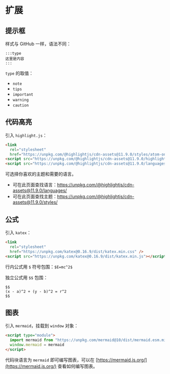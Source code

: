 # 扩展

## 提示框

样式与 GitHub 一样，语法不同：

```
:::type
这里是内容
:::
```

`type` 的取值：

- `note`
- `tips`
- `important`
- `warning`
- `caution`

## 代码高亮

引入 `highlight.js`：

```html
<link
  rel="stylesheet"
  href="https://unpkg.com/@highlightjs/cdn-assets@11.9.0/styles/atom-one-dark.min.css" />
<script src="https://unpkg.com/@highlightjs/cdn-assets@11.9.0/highlight.min.js"></script>
<script src="https://unpkg.com/@highlightjs/cdn-assets@11.9.0/languages/xml.min.js"></script>
```

可选择你喜欢的主题和需要的语言。

- 可在此页面查找语言：https://unpkg.com/@highlightjs/cdn-assets@11.9.0/languages/
- 可在此页面查找主题：https://unpkg.com/@highlightjs/cdn-assets@11.9.0/styles/

## 公式

引入 `katex`：

```html
<link
  rel="stylesheet"
  href="https://unpkg.com/katex@0.16.9/dist/katex.min.css" />
<script src="https://unpkg.com/katex@0.16.9/dist/katex.min.js"></script>
```

行内公式用 `$` 符号包围：`$E=mc^2$`

独立公式用 `$$` 包围：

```
$$
(x - a)^2 + (y - b)^2 = r^2
$$
```

## 图表

引入 `mermaid`，挂载到 `window` 对象：

```html
<script type="module">
  import mermaid from "https://unpkg.com/mermaid@10/dist/mermaid.esm.min.mjs"
  window.mermaid = mermaid
</script>
```

代码块语言为 `mermaid` 即可编写图表，可以在 [https://mermaid.js.org/](https://mermaid.js.org/) 查看如何编写图表。
